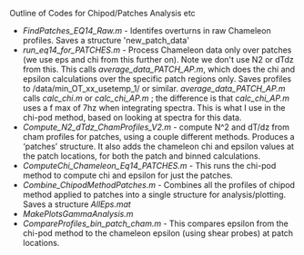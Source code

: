 Outline of Codes for Chipod/Patches Analysis etc

- _FindPatches_EQ14_Raw.m_ - Identifes overturns in raw Chameleon profiles. Saves a structure 'new_patch_data'
- _run_eq14_for_PATCHES.m_ - Process Chameleon data only over patches (we use eps and chi from this further on). Note we don't use N2 or dTdz from this. This calls _average_data_PATCH_AP.m_, which does the chi and epsilon calculations over the specific patch regions only. Saves profiles to /data/min_OT_xx_usetemp_1/ or similar. _average_data_PATCH_AP.m_ calls _calc_chi.m_ or _calc_chi_AP.m_ ; the difference is that _calc_chi_AP.m_ uses a f max of 7hz when integrating spectra. This is what I use in the chi-pod method, based on looking at spectra for this data.
- _Compute_N2_dTdz_ChamProfiles_V2.m_ - compute N^2 and dT/dz from cham profiles for patches, using a couple different methods. Produces a ‘patches’ structure. It also adds the chameleon chi and epsilon values at the patch locations, for both the patch and binned calculations.
- _ComputeChi_Chameleon_Eq14_PATCHES.m_ - This runs the chi-pod method to compute chi and epsilon for just the patches. 
- _Combine_ChipodMethodPatches.m_ - Combines all the profiles of chipod method applied to patches into a single structure for analysis/plotting. Saves a structure _AllEps.mat_
- _MakePlotsGammaAnalysis.m_
- _CompareProfiles_bin_patch_cham.m_ - This compares epsilon from the chi-pod method to the chameleon epsilon (using shear probes) at patch locations.
